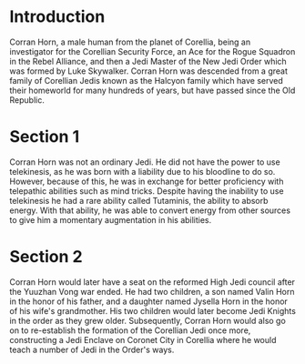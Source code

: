 # Introduction
Corran Horn, a male human from the planet of Corellia, being an investigator for the Corellian Security Force, an Ace for the Rogue Squadron in the Rebel Alliance, and then a Jedi Master of the New Jedi Order which was formed by Luke Skywalker.
Corran Horn was descended from a great family of Corellian Jedis known as the Halcyon family which have served their homeworld for many hundreds of years, but have passed since the Old Republic.

# Section 1
Corran Horn was not an ordinary Jedi.
He did not have the power to use telekinesis, as he was born with a liability due to his bloodline to do so.
However, because of this, he was in exchange for better proficiency with telepathic abilities such as mind tricks.
Despite having the inability to use telekinesis he had a rare ability called Tutaminis, the ability to absorb energy.
With that ability, he was able to convert energy from other sources to give him a momentary augmentation in his abilities.



# Section 2
Corran Horn would later have a seat on the reformed High Jedi council after the Yuuzhan Vong war ended.
He had two children, a son named Valin Horn in the honor of his father, and a daughter named Jysella Horn in the honor of his wife's grandmother.
His two children would later become Jedi Knights in the order as they grew older.
Subsequently, Corran Horn would also go on to re-establish the formation of the Corellian Jedi once more, constructing a Jedi Enclave on Coronet City in Corellia where he would teach a number of Jedi in the Order's ways.